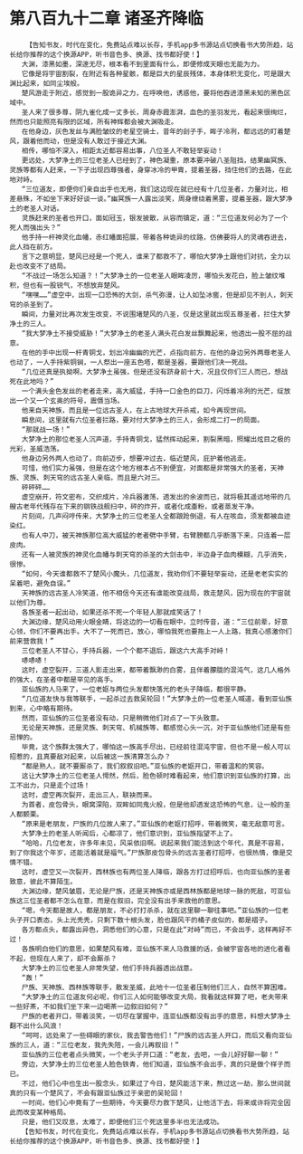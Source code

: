 # 第八百九十二章 诸圣齐降临
        【告知书友，时代在变化，免费站点难以长存，手机app多书源站点切换看书大势所趋，站长给你推荐的这个换源APP，听书音色多、换源、找书都好使！】
       大渊，漆黑如墨，深邃无尽，根本看不到里面有什么，即便修成天眼也无能为力。
       它像是将宇宙割裂，在附近有各种星骸，都是巨大的星辰残体，本身体积无变化，可是跟大渊比起来，如同尘埃般。
       楚风游走于附近，感觉到一股诡异之力，在呼唤他，诱惑他，要将他吞进漆黑未知的黑色区域中。
       圣人来了很多尊，阴九雀化成一丈多长，周身赤霞澎湃，血色的圣羽发光，看起来很绚烂，然而也只能照亮有限的区域，所有神辉都会被大渊吸走。
       在他身边，灰色发丝与满脸皱纹的老星空骑士，昔年的刽子手，眸子冷冽，都远远的盯着楚风，跟着他而动，但是没有人敢过于接近大渊。
       相传，哪怕不深入，相距太近都容易出事，八位圣人不敢轻举妄动！
       更远处，大梦净土的三位老圣人已经到了，神色凝重，原本要冲破八圣阻挡，结果幽冥族、灵族等都有人赶来，一下子出现四尊强者，身穿冰冷的甲胄，提着圣器，挡住他们的去路，在此地对峙。
       “三位道友，即便你们亲自出手也无用，我们这边现在就已经有十几位圣者，力量对比，相差悬殊，不如坐下来好好谈一谈。”幽冥族一人露出淡笑，周身缭绕着黑雾，提着圣器，跟大梦净土的老圣人对话。
       灵族赶来的圣者也开口，面如冠玉，银发披散，从容而镇定，道：“三位道友何必为了一个死人而强出头？”
       他手持一杆神灵化血幡，赤红幡面招展，带着各种诡异的纹路，仿佛要将人的灵魂吞进去，此人挡在前方。
       言下之意明显，楚风已经是一个死人，谁来了都救不了，哪怕大梦净土跟他们对抗，全力以赴也改变不了结局。
       “不战过一场怎么知道？！”大梦净土的一位老圣人眼眸凌厉，哪怕头发花白，脸上皱纹堆积，但也有一股锐气，不想放弃楚风。
       “嘿嘿……”虚空中，出现一口恐怖的大剑，杀气弥漫，让人如坠冰窖，但是却见不到人，刺天穹的杀圣到了。
       瞬间，力量对比再次发生改变，不说围堵楚风的八圣，仅是这里就出现五尊圣者，拦住大梦净土的三人。
       “我大梦净土不接受威胁！”大梦净土的老圣人满头花白发丝飘舞起来，他透出一股不屈的战意。
       在他的手中出现一杆青铜戈，划出冷幽幽的光芒，点指向前方，在他的身边另外两尊老圣人也动了，一人手持紫铜锏，一人祭出一座五色塔，都是圣器，要跟他们决一死战。
       “几位还真是执拗啊，大梦净土虽强，但是还没有跻身前十大，况且仅你们三人而已，想战死在此地吗？”
       一个满头金色发丝的老者走来，高大威猛，手持一口金色的巨刀，闪烁着冷冽的光芒，绽放出一个又一个玄奥的符号，震慑当场。
       他来自天神族，而且是一位远古圣人，在上古地球大开杀戒，如今再现世间。
       瞬息间，这里就有六位圣者拦路，要对付大梦净土的三人，会形成二打一的局面。
       “那就战一场！”
       大梦净土的那位老圣人沉声道，手持青铜戈，猛然挥动起来，割裂黑暗，照耀出炫目之极的光彩，圣威浩荡。
       他身边另外两人也动了，向前迈步，想要冲过去，临近楚风，庇护着他逃走。
       可惜，他们实力虽强，但是在这个地方根本占不到便宜，对面都是非常强大的圣者，天神族、灵族、刺天穹的远古圣人亲临，而且是六对三。
       砰砰砰……
       虚空崩开，符文密布，交织成片，冷兵器激荡，透发出的余波而已，就将极其遥远地带的几艘古老年代残存在下来的钢铁战舰扫中，砰的炸开，或者化成齑粉，或者蒸发干净。
       片刻间，几声闷哼传来，大梦净土的三位老圣人全都踉跄倒退，有人在咳血，须发都被血迹染红。
       也有人中刀，被天神族那位高大威猛的老者劈中手臂，右臂膀都几乎断落下来，只连着一层皮肉。
       还有一人被灵族的神灵化血幡与刺天穹的杀圣的大剑击中，半边身子血肉模糊，几乎消失，很惨。
       “如何，今天谁都救不了楚风小魔头，几位道友，我劝你们不要轻举妄动，还是老老实实的呆着吧，避免自误。”
       天神族的远古圣人冷笑道，他不相信今天还有谁能改变战局，救走楚风，因为现在的宇宙就以他们为尊。
       各族圣者一起出动，如果还杀不死一个年轻人那就成笑话了！
       大渊边缘，楚风动用火眼金睛，将这边的一切看在眼中，立时传音，道：“三位前辈，好意心领，你们不要再出手。大不了一死而已，放心，哪怕我死也要拖上一人上路，我真心感激你们前来营救我！”
       三位老圣人不甘心，手持兵器，一个个都不退后，跟这六大高手对峙！
       哧哧哧！
       这时，虚空裂开，三道人影走出来，都带着飘渺的白雾，且伴着朦胧的混沌气，这几人格外的强大，在圣者中都是罕见的高手。
       亚仙族的人马来了，一位老妪与两位头发都快落光的老头子降临，都很平静。
       “几位道友快与我等联手，一起杀过去救吴轮回！”大梦净土的一位老圣人喊道，看到亚仙族到来，心中略有期待。
       然而，亚仙族的三位圣者没有动，只是稍微他们对点了一下头致意。
       无论是天神族，还是灵族、刺天穹、机械族等，都感觉心头一沉，对于亚仙族他们还是有些忌惮的。
       毕竟，这个族群太强大了，哪怕这一族高手尽出，已经前往混沌宇宙，但也不是一般人可以招惹的，且真要敌对起来，以后被这一族清算怎么办？
       “都是熟人，就不要厮杀了，我们叙叙旧吧。”亚仙族的老妪开口，带着温和的笑容。
       这让大梦净土的三位老圣人愕然，然后，脸色顿时难看起来，他们意识到亚仙族的打算，出工不出力，只是走个过场！
       这时，虚空再次裂开，走出三人，联袂而来。
       为首者，皮包骨头，眼窝深陷，双眸如同鬼火般，但是他却透发这恐怖的气息，让一般的圣人都颤栗。
       “原来是老朋友，尸族的几位故人来了。”亚仙族的老妪打招呼，带着微笑，毫无敌意可言。
       大梦净土的老圣人听闻后，心都凉了，他们意识到，亚仙族指望不上了。
       “哈哈，几位老友，许多年未见，风采依旧啊。说起来我们能活到这个年代，真是不容易，到了你我这个年岁，还能活着就是福气。”尸族那皮包骨头的远古圣者打招呼，也很热情，像是交情不错。
       这时，虚空又一次裂开，西林族也有两位圣人降临，跟各方打过招呼后，也向亚仙族的圣者致意，彼此不算陌生。
       大渊边缘，楚风皱眉，无论是尸族，还是天神族亦或是西林族都是地球一脉的死敌，可亚仙族这三位圣者都不怎么在意，而是在叙旧，完全没有出手来救他的意思。
       “嗯，今天都是故人，都是朋友，不必打打杀杀，就在这里聊一聊往事吧。”亚仙族的一位老头子开口表态，头上光秃秃，只剩下数十根头发，脸也跟风干的橘子皮似的，都是褶子。
       各方都点头，都露出异色，洞悉他们的心意，只是在此“对峙”而已，不会出手，这样再好不过！
       各族明白他们的意思，如果楚风有难，亚仙族不来人马救援的话，会被宇宙各地的进化者看不起，但现在人来了，却不会厮杀？
       大梦净土的三位老圣人非常失望，他们手持兵器透出战意。
       “轰！”
       尸族、天神族、西林族等联手，散发圣威，此地十一位圣者压制他们三人，自然不算困难。
       “大梦净土的三位道友何必呢，你们三人如何能够改变大局，我看就这样算了吧，老夫带来一些好茶，不如我们坐下来一边喝茶一边叙旧如何？”
       尸族的老者开口，带着淡笑，一切尽在掌握中，连亚仙族都没有出手的意思，料想大梦净土翻不出什么风浪！
       “呵呵，远处来了一些碍眼的家伙，我去警告他们！”尸族的远古圣人开口，而后又看向亚仙族的三人，道：“三位老友，我先失陪，一会儿再叙旧！”
       亚仙族的三位老者点头微笑，一个老头子开口道：“老友，去吧，一会儿好好聊一聊！”
       旁边，大梦净土的三位老圣人脸色铁青，他们知道，亚仙族不会出手，真的只是做个样子而已。
       不过，他们心中也生出一股念头，如果过了今日，楚风能活下来，熬过这一劫，那么世间就真的只有一个楚风了，不会有跟亚仙族过于亲密的吴轮回！
       一时间，他们心中竟有了一些期待，今天要尽力救下楚风，让他活下去，将来或许将完全因此而改变某种格局。
       只是，他们又叹息，太难了，即便他们三个死这里多半也无法成功。
       【告知书友，时代在变化，免费站点难以长存，手机app多书源站点切换看书大势所趋，站长给你推荐的这个换源APP，听书音色多、换源、找书都好使！】